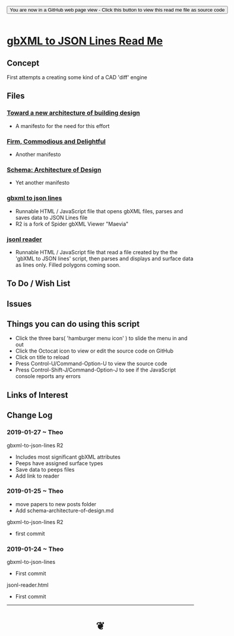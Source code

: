
<span style=display:none; >[You are now in a GitHub source code view - click this link to view Read Me file as a web page]( https://www.ladybug.tools/spider/#sandbox/gbxml-to-json-lines/README.md "View file as a web page." ) </span>

<div><input type=button class = "btn btn-secondary btn-sm" onclick=window.location.href="https://github.com/ladybug-tools/spider/tree/master/sandbox/gbxml-to-json-lines/"
value="You are now in a GitHub web page view - Click this button to view this read me file as source code" ></div>

<br>

# [gbXML to JSON Lines Read Me]( #sandbox/gbxml-to-json-lines/README.md )

<!--
<iframe src=https://www.ladybug.tools/spider/sandbox/gbxml-to-json-lines/sandbox/gbxml-to-json-lines.html width=100% height=500px >Iframes are not viewable in GitHub source code views</iframe>
_<small>gbXMLto-JSON Lines</small>_

## Full Screen: [gbXMLto-JSON Lines]( https://www.ladybug.tools/spider/sandbox/gbxml-to-json-lines/sandbox/gbxml-to-json-lines.html )
-->


## Concept

First attempts a creating some kind of a CAD 'diff' engine

## Files

### [Toward a new architecture of building design]( https://www.ladybug.tools/spider/#sandbox/gbxml-to-json-lines/posts/toward-a-new-architecture-of-building-design.md )

* A manifesto for the need for this effort


### [Firm, Commodious and Delightful]( https://www.ladybug.tools/spider/#sandbox/gbxml-to-json-lines/posts/firm-commodious-and-delightful.md )

* Another manifesto


### [Schema: Architecture of Design]( #sandbox/gbxml-to-json-lines/posts/schema-architecture-of-design.md )

* Yet another manifesto


### [gbxml to json lines]( https://www.ladybug.tools/spider/sandbox/gbxml-to-json-lines/gbxml-to-json-lines/index.html )

* Runnable HTML / JavaScript file that opens gbXML files, parses and saves data to JSON Lines file
* R2 is a fork of Spider gbXML Viewer "Maevia"


### [jsonl reader]( https://www.ladybug.tools/spider/sandbox/gbxml-to-json-lines/jsonl-reader/r1/jsonl-reader.html)

* Runnable HTML / JavaScript file that read a file created by the the 'gbXML to JSON lines' script, then parses and displays and surface data as lines only. Filled polygons coming soon.



## To Do / Wish List


## Issues


## Things you can do using this script

* Click the three bars( 'hamburger menu icon' ) to slide the menu in and out
* Click the Octocat icon to view or edit the source code on GitHub
* Click on title to reload
* Press Control-U/Command-Option-U to view the source code
* Press Control-Shift-J/Command-Option-J to see if the JavaScript console reports any errors


## Links of Interest


## Change Log


### 2019-01-27 ~ Theo

gbxml-to-json-lines R2
* Includes most significant gbXML attributes
* Peeps have assigned surface types
* Save data to peeps files
* Add link to reader


### 2019-01-25 ~ Theo

* move papers to new posts folder
* Add schema-architecture-of-design.md

gbxml-to-json-lines R2
* first commit


### 2019-01-24 ~ Theo

gbxml-to-json-lines
* First commit

jsonl-reader.html
* First commit


***

# <center title="hello!" ><a href=javascript:window.scrollTo(0,0); style=text-decoration:none; > ❦ </a></center>

